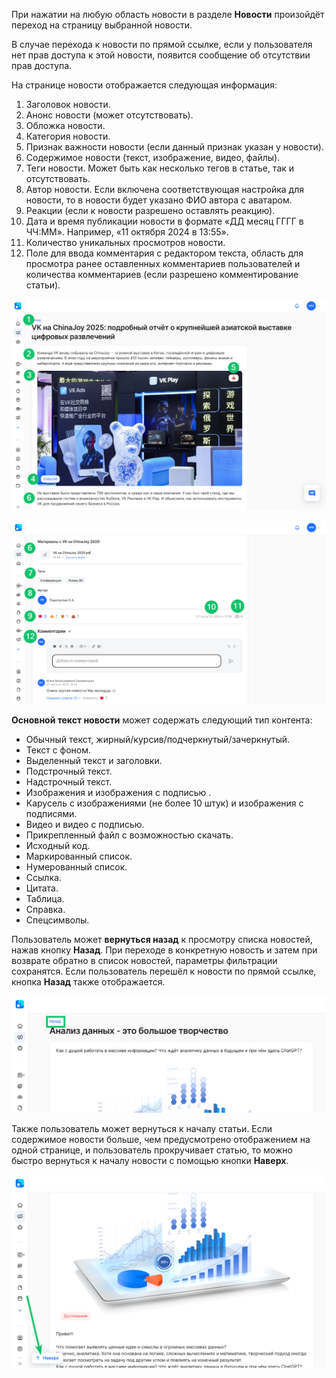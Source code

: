 При нажатии на любую область новости в разделе **Новости** произойдёт переход на страницу выбранной новости. 

В случае перехода к новости  по прямой ссылке, если у пользователя нет прав доступа к этой новости, появится сообщение об отсутствии прав доступа.

На странице новости отображается следующая информация: 

1. Заголовок новости.  
2. Анонс новости (может отсутствовать).  
3. Обложка новости.  
4. Категория новости.  
5. Признак важности новости (если данный признак указан у новости).  
6. Содержимое новости (текст, изображение, видео, файлы).  
7. Теги новости. Может быть как несколько тегов в статье, так и отсутствовать.  
8. Автор новости. Если включена соответствующая настройка для новости, то в новости будет указано ФИО автора с аватаром.  
9. Реакции (если к новости разрешено оставлять реакцию).  
10. Дата и время публикации новости в формате «ДД месяц ГГГГ в ЧЧ:ММ». Например, «11 октября 2024 в 13:55».  
11. Количество уникальных просмотров новости.  
12. Поле для ввода комментария с редактором текста, область для просмотра ранее оставленных комментариев пользователей и количества комментариев (если разрешено комментирование статьи).

![](./assets/news_1.png)

![](./assets/news_2.png)

**Основной текст новости** может содержать следующий тип контента:

* Обычный текст, жирный/курсив/подчеркнутый/зачеркнутый.  
* Текст с фоном.  
* Выделенный текст и заголовки.  
* Подстрочный текст.  
* Надстрочный текст.  
* Изображения и изображения с подписью .  
* Карусель с изображениями (не более 10 штук) и изображения с подписями.  
* Видео и видео с подписью.  
* Прикрепленный файл с возможностью скачать.  
* Исходный код.  
* Маркированный список.  
* Нумерованный список.  
* Ссылка.  
* Цитата.  
* Таблица.  
* Справка.  
* Спецсимволы.

Пользователь может **вернуться назад** к просмотру списка новостей, нажав кнопку **Назад**. При переходе в конкретную новость и затем при возврате обратно в список новостей, параметры фильтрации сохранятся. Если пользователь перешёл к новости по прямой ссылке, кнопка **Назад** также отображается.

![](./assets/back.png)

Также пользователь может вернуться к началу статьи. Если содержимое новости больше, чем предусмотрено отображением на одной странице, и пользователь прокручивает статью, то можно быстро вернуться к началу новости с помощью кнопки **Наверх**.  

![](./assets/up.png)
